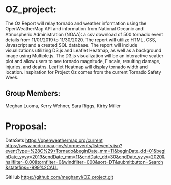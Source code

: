 # OZ_project:
The Oz Report will relay tornado and weather information using the OpenWeatherMap API and information from National Oceanic and Atmospheric Administration (NOAA): a csv download of 500 tornadic event details from 11/01/2019 to 11/30/2020. The report will utilize HTML, CSS, Javascript and a created SQL database. The report will include visualizations utilizing D3.js and Leaflet Heatmap, as well as a background image using Multiple.js. The D3.js visualization will be an interactive scatter plot and allow users to see tornado magnitude, F scale, resulting damage, injuries, and deaths. Leaflet Heatmap will display tornado width and location. Inspiration for Project Oz comes from the current Tornado Safety Week.

## Group Members:
Meghan Luoma,
Kerry Wehner,
Sara Riggs,
Kirby Miller

# Proposal:
DataSets
https://openweathermap.org/current
https://www.ncdc.noaa.gov/stormevents/listevents.jsp?eventType=%28C%29+Tornado&beginDate_mm=11&beginDate_dd=01&beginDate_yyyy=2019&endDate_mm=11&endDate_dd=30&endDate_yyyy=2020&hailfilter=0.00&tornfilter=0&windfilter=000&sort=DT&submitbutton=Search&statefips=-999%2CALL


GitHub
https://github.com/meghanvl/OZ_project.git
